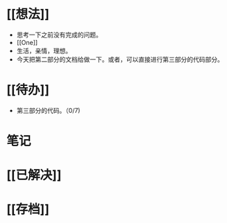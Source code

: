 # [[想法]]
- 思考一下之前没有完成的问题。
- [[One]]
- 生活，亲情，理想。
- 今天把第二部分的文档给做一下。或者，可以直接进行第三部分的代码部分。

# [[待办]]
- 第三部分的代码。（0/7)

# 笔记

# [[已解决]]

# [[存档]]